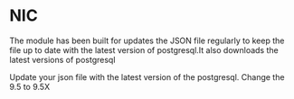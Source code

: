 # NIC
The module has been built for updates the JSON file regularly
to keep the file up to date with the latest version of postgresql.It also
downloads the latest versions of postgresql

Update your json file with the latest version of the postgresql.
Change the 9.5 to 9.5X
